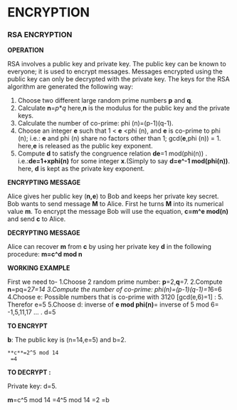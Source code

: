 # ENCRYPTION
### RSA ENCRYPTION
**__OPERATION__**

RSA involves a public key and private key. The public key can be known to everyone; it is used to encrypt messages. Messages encrypted using the public key can only be decrypted with the private key. The keys for the RSA algorithm are generated the following way:
  1. Choose two different large random prime numbers **p** and **q**.
  2. Calculate **n**=_p_*_q_ here,**n** is the modulus for the public key and the private keys.
  3. Calculate the number of co-prime: phi (n)=(p-1)(q-1).
  4. Choose an integer **e** such that 1 < **e** <phi (n), and **e** is co-prime to phi (n); i.e.: **e** and phi (n) share no factors other than 1; gcd(**e**,phi (n)) = 1.   here,**e** is released as the public key exponent.
  5. Compute **d** to satisfy the congruence relation **de**=1 mod(phi(n)) . i.e.:**de=1+xphi(n)** for some integer **x**.(Simply to say **d=e^-1 mod(phi(n))**.  here, **d** is kept as the private key exponent.
  
  **__ENCRYPTING MESSAGE__**
  
  Alice gives her public key (**n,e**) to Bob and keeps her private key secret. Bob wants to send message **M** to Alice.
  First he turns **M** into its numerical value **m**. To encrypt the message Bob will use the equation, **__c=m^e mod(n)__** and send **c** to Alice. 
  
  **__DECRYPTING MESSAGE__**
  
  Alice can recover **m** from **c** by using her private key **d** in the following procedure:
**__m=c^d mod n__**
 
  **__WORKING EXAMPLE__**
  
  First we need to-
  1.Choose 2 random prime number: **p**=2,**q**=7. 
  2.Compute **n**=pq=2*7=14
  3.Compute the number of co-prime: phi(n)=(p-1)(q-1)=1*6=6
  4.Choose e: Possible numbers that is co-prime with 3120 [gcd(e,6)=1] : 5. Therefor e=5
  5.Choose d: inverse of **e mod phi(n)**= inverse of 5 mod 6= -1,5,11,17 ... . d=5
  
  **TO ENCRYPT**
  
  **b**:
    The public key is (n=14,e=5) and b=2.
    
    **c**=2^5 mod 14
     =4
  
  **TO DECRYPT :**
  
  Private key: d=5.
  
   **m**=c^5 mod 14
    =4^5 mod 14
    =2
    =b
    
    
